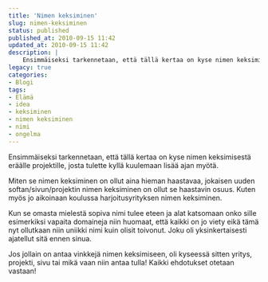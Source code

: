 ```yaml
---
title: 'Nimen keksiminen'
slug: nimen-keksiminen
status: published
published_at: 2010-09-15 11:42
updated_at: 2010-09-15 11:42
description: |
    Ensimmäiseksi tarkennetaan, että tällä kertaa on kyse nimen keksimisestä eräälle projektille, josta tulette kyllä kuulemaan lisää ajan myötä. Miten se nimen keksiminen on ollut aina hieman haastavaa, jokaisen uuden softan/sivun/projektin nimen keksiminen on ollut se haastavin osuus. Kuten myös jo aikoinaan koulussa harjoitusyrityksen nimen keksiminen. Kun se omasta mielestä sopiva nimi tulee eteen ja alat… Jatka lukemista Nimen keksiminen
legacy: true
categories:
- Blogi
tags:
- Elämä
- idea
- keksiminen
- nimen keksiminen
- nimi
- ongelma
---
```


<p>Ensimmäiseksi tarkennetaan, että tällä kertaa on kyse nimen keksimisestä eräälle projektille, josta tulette kyllä kuulemaan lisää ajan myötä.</p>
<p>Miten se nimen keksiminen on ollut aina hieman haastavaa, jokaisen uuden softan/sivun/projektin nimen keksiminen on ollut se haastavin osuus. Kuten myös jo aikoinaan koulussa harjoitusyrityksen nimen keksiminen.</p>
<p>Kun se omasta mielestä sopiva nimi tulee eteen ja alat katsomaan onko sille esimerkiksi vapaita domaineja niin huomaat, että kaikki on jo viety eikä tämä nyt ollutkaan niin uniikki nimi kuin olisit toivonut. Joku oli yksinkertaisesti ajatellut sitä ennen sinua.</p>
<p>Jos jollain on antaa vinkkejä nimen keksimiseen, oli kyseessä sitten yritys, projekti, sivu tai mikä vaan niin antaa tulla! Kaikki ehdotukset otetaan vastaan!</p>